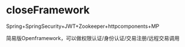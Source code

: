 # closeFramework
Spring+SpringSecurity+JWT+Zookeeper+httpcomponents+MP

简易版Openframework，可以做权限认证/身份认证/交易注册/远程交易调用
